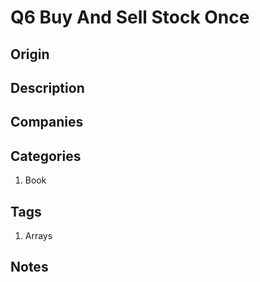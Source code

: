 # Q6 Buy And Sell Stock Once

## Origin

## Description

## Companies

## Categories

1. Book

## Tags

1. Arrays

## Notes